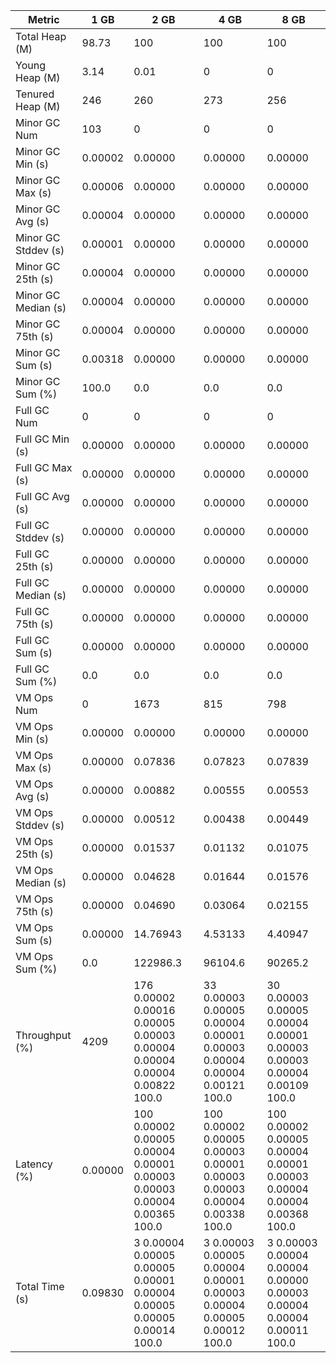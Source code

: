 | Metric | 1 GB | 2 GB | 4 GB | 8 GB |
|------|----|----|----|----|
| Total Heap (M) | 98.73 | 100 | 100 | 100 |
| Young Heap (M) | 3.14 | 0.01 | 0 | 0 |
| Tenured Heap (M) | 246 | 260 | 273 | 256 |
| Minor GC Num | 103 | 0 | 0 | 0 |
| Minor GC Min (s) | 0.00002 | 0.00000 | 0.00000 | 0.00000 |
| Minor GC Max (s) | 0.00006 | 0.00000 | 0.00000 | 0.00000 |
| Minor GC Avg (s) | 0.00004 | 0.00000 | 0.00000 | 0.00000 |
| Minor GC Stddev (s) | 0.00001 | 0.00000 | 0.00000 | 0.00000 |
| Minor GC 25th (s) | 0.00004 | 0.00000 | 0.00000 | 0.00000 |
| Minor GC Median (s) | 0.00004 | 0.00000 | 0.00000 | 0.00000 |
| Minor GC 75th (s) | 0.00004 | 0.00000 | 0.00000 | 0.00000 |
| Minor GC Sum (s) | 0.00318 | 0.00000 | 0.00000 | 0.00000 |
| Minor GC Sum (%) | 100.0 | 0.0 | 0.0 | 0.0 |
| Full GC Num | 0 | 0 | 0 | 0 |
| Full GC Min (s) | 0.00000 | 0.00000 | 0.00000 | 0.00000 |
| Full GC Max (s) | 0.00000 | 0.00000 | 0.00000 | 0.00000 |
| Full GC Avg (s) | 0.00000 | 0.00000 | 0.00000 | 0.00000 |
| Full GC Stddev (s) | 0.00000 | 0.00000 | 0.00000 | 0.00000 |
| Full GC 25th (s) | 0.00000 | 0.00000 | 0.00000 | 0.00000 |
| Full GC Median (s) | 0.00000 | 0.00000 | 0.00000 | 0.00000 |
| Full GC 75th (s) | 0.00000 | 0.00000 | 0.00000 | 0.00000 |
| Full GC Sum (s) | 0.00000 | 0.00000 | 0.00000 | 0.00000 |
| Full GC Sum (%) | 0.0 | 0.0 | 0.0 | 0.0 |
| VM Ops Num | 0 | 1673 | 815 | 798 |
| VM Ops Min (s) | 0.00000 | 0.00000 | 0.00000 | 0.00000 |
| VM Ops Max (s) | 0.00000 | 0.07836 | 0.07823 | 0.07839 |
| VM Ops Avg (s) | 0.00000 | 0.00882 | 0.00555 | 0.00553 |
| VM Ops Stddev (s) | 0.00000 | 0.00512 | 0.00438 | 0.00449 |
| VM Ops 25th (s) | 0.00000 | 0.01537 | 0.01132 | 0.01075 |
| VM Ops Median (s) | 0.00000 | 0.04628 | 0.01644 | 0.01576 |
| VM Ops 75th (s) | 0.00000 | 0.04690 | 0.03064 | 0.02155 |
| VM Ops Sum (s) | 0.00000 | 14.76943 | 4.53133 | 4.40947 |
| VM Ops Sum (%) | 0.0 | 122986.3 | 96104.6 | 90265.2 |
| Throughput (%) | 4209 | 176	0.00002	0.00016	0.00005	0.00003	0.00004	0.00004	0.00004	0.00822	100.0 | 33	0.00003	0.00005	0.00004	0.00001	0.00003	0.00004	0.00004	0.00121	100.0 | 30	0.00003	0.00005	0.00004	0.00001	0.00003	0.00003	0.00004	0.00109	100.0 |
| Latency (%) | 0.00000 | 100	0.00002	0.00005	0.00004	0.00001	0.00003	0.00003	0.00004	0.00365	100.0 | 100	0.00002	0.00005	0.00003	0.00001	0.00003	0.00003	0.00004	0.00338	100.0 | 100	0.00002	0.00005	0.00004	0.00001	0.00003	0.00004	0.00004	0.00368	100.0 |
| Total Time (s) | 0.09830 | 3	0.00004	0.00005	0.00005	0.00001	0.00004	0.00005	0.00005	0.00014	100.0 | 3	0.00003	0.00005	0.00004	0.00001	0.00003	0.00004	0.00005	0.00012	100.0 | 3	0.00003	0.00004	0.00004	0.00000	0.00003	0.00004	0.00004	0.00011	100.0 |
